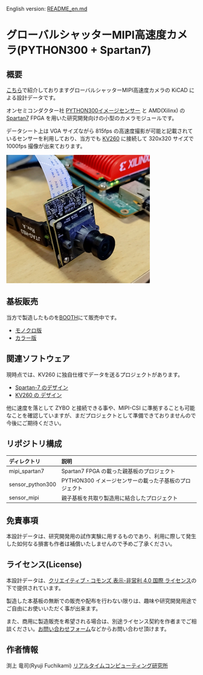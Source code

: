 English version: [README_en.md](README_en.md)

# グローバルシャッターMIPI高速度カメラ(PYTHON300 + Spartan7)

## 概要

[こちら](https://rtc-lab.com/products/rtcl-cam-p3s7-mipi/)で紹介しておりますグローバルシャッターMIPI高速度カメラの KiCAD による設計データです。

オンセミコンダクター社 [PYTHON300イメージセンサー](https://www.onsemi.jp/products/sensors/image-sensors/python300) と AMD(Xilinx) の [Spartan7](https://www.amd.com/ja/products/adaptive-socs-and-fpgas/fpga/spartan-7.html) FPGA を用いた研究開発向けの小型のカメラモジュールです。

データシート上は VGA サイズながら 815fps の高速度撮影が可能と記載されているセンサーを利用しており、当方でも [KV260](https://www.amd.com/ja/products/system-on-modules/kria/k26/kv260-vision-starter-kit.html) に接続して 320x320 サイズで 1000fps 撮像が出来ております。


![カメラ外観写真](docs/images/camera_photo.png)


## 基板販売

当方で製造したものを[BOOTH](https://rtc-lab.booth.pm/)にて販売中です。

- [モノクロ版](https://rtc-lab.booth.pm/items/7427869)
- [カラー版](https://rtc-lab.booth.pm/items/7428802)


## 関連ソフトウェア

現時点では、KV260 に独自仕様でデータを送るプロジェクトがあります。

- [Spartan-7 のデザイン](https://github.com/ryuz/jelly/tree/master/projects/rtcl_p3s7/rtcl_p3s7_hs)
- [KV260 の デザイン](https://github.com/ryuz/jelly/tree/master/projects/kv260/kv260_rtcl_p3s7_hs)

他に速度を落として ZYBO と接続できる事や、MIPI-CSI に準拠することも可能なことを確認していますが、まだプロジェクトとして準備できておりませんので今後にご期待ください。


## リポジトリ構成

| ディレクトリ |  説明                                            |
|:------------|:------------------------------------------------|
| mipi_spartan7    | Spartan7 FPGA の載った親基板のプロジェクト |
| sensor_python300 | PYTHON300 イメージセンサーの載った子基板のプロジェクト |
| sensor_mipi      | 親子基板を共取り製造用に結合したプロジェクト |


## 免責事項

本設計データは、研究開発用の試作実験に用するものであり、利用に際して発生した如何なる損害も作者は補償いたしませんので予めご了承ください。

## ライセンス(License)

本設計データは、[クリエイティブ・コモンズ 表示-非営利 4.0 国際 ライセンス](https://creativecommons.org/licenses/by-nc/4.0/deed.ja)の下で提供されています。

製造した本基板の無断での販売や配布を行わない限りは、趣味や研究開発用途でご自由にお使いいただく事が出来ます。

また、商用に製造販売を希望される場合は、別途ライセンス契約を作者までご相談ください。[お問い合わせフォーム](https://rtc-lab.com/contact/)などからお問い合わせ頂けます。


## 作者情報

渕上 竜司(Ryuji Fuchikami)
[リアルタイムコンピューティング研究所](https://rtc-lab.com/)
